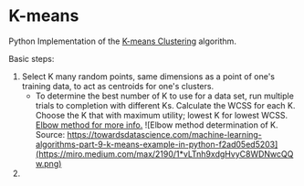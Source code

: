 # K-means
Python Implementation of the [K-means Clustering](https://en.wikipedia.org/wiki/K-means_clustering) algorithm.

Basic steps:

1.  Select K many random points, same dimensions as a point of one's training data, to act as centroids for one's clusters.
    * To determine the best number of K to use for a data set, run multiple trials to completion with different Ks. Calculate the WCSS for each K. Choose the K that with maximum utility; lowest K for lowest WCSS. [Elbow method for more info.](https://en.wikipedia.org/wiki/Determining_the_number_of_clusters_in_a_data_set#The_elbow_method) ![Elbow method determination of K. Source: https://towardsdatascience.com/machine-learning-algorithms-part-9-k-means-example-in-python-f2ad05ed5203](https://miro.medium.com/max/2190/1*vLTnh9xdgHvyC8WDNwcQQw.png) 
2.  
